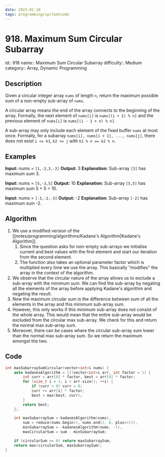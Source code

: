 ```yaml
---
date: 2023-01-18
tags: programming/cp/leetcode
---
```


# 918. Maximum Sum Circular Subarray 

id:: 918
name:: Maximum Sum Circular Subarray
difficulty:: Medium
category:: Array, Dynamic Programming

## Description
Given a circular integer array `nums` of length `n`, return the maximum possible sum of a non-empty sub-array of `nums`.

A circular array means the end of the array connects to the beginning of the array. Formally, the next element of `nums[i]` is `nums[(i + 1) % n]` and the previous element of `nums[i]` is `nums[(i - 1 + n) % n]`.

A sub-array may only include each element of the fixed buffer `nums` at most once. Formally, for a subarray `nums[i], nums[i + 1], ..., nums[j]`, there does not exist `i <= k1`, `k2 <= j` with `k1 % n == k2 % n`.

## Examples
**Input:** nums = `[1,-2,3,-2]`
**Output:** 3
**Explanation:** Sub-array `[3]` has maximum sum 3.

**Input:** nums = `[5,-3,5]`
**Output:** 10
**Explanation:** Sub-array `[5,5]` has maximum sum 5 + 5 = 10.

**Input:** nums = `[-3,-2,-3]`
**Output:** -2
**Explanation:** Sub-array `[-2]` has maximum sum -2.

## Algorithm
1. We use a modified version of the [[notes/programming/algorithms/Kadane's Algorithm|Kadane's Algorithm]]. 
	1. Since the question asks for non-empty sub-arrays we initialise current and best values with the first element and start our iteration from the second element.
	2. The function also takes an optional parameter factor which is multiplied every time we use the array. This basically "modifies" the array in the context of the algorithm.
2. We observe that the circular nature of the array allows us to exclude a sub-array with the minimum sum. We can find the sub-array by negating all the elements of the array before applying Kadane's algorithm and negating the result.
3. Now the maximum circular sum is the difference between sum of all the elements in the array and this minimum sub-array sum.
4. However, this only works if this minimum sub-array does not consist of the whole array. This would mean that the entire sub-array would be excluded from the circular max sub-array. We check for this and return the normal max sub-array sum.
5. Moreover, there can be cases where the circular sub-array sum lower than the normal max sub-array sum. So we return the maximum amongst the two.

## Code
```cpp
int maxSubarraySumCircular(vector<int>& nums) {
	auto kadanesAlgorithm = [](vector<int>& arr, int factor = 1) {
		int curr = arr[0] * factor, best = arr[0] * factor;
		for (size_t i = 1; i < arr.size(); ++i) {
			if (curr < 0) curr = 0;
			curr += arr[i] * factor;
			best = max(best, curr);
		}
		return best;
	};

	int maxSubarraySum = kadanesAlgorithm(nums),
		sum = reduce(nums.begin(), nums.end(), 0, plus<>()),
		minSubarraySum = -kadanesAlgorithm(nums, -1),
		maxCircularSum = sum - minSubarraySum;

	if (circularSum == 0) return maxSubarraySum;
	return max(circularSum, maxSubarraySum);
}
```